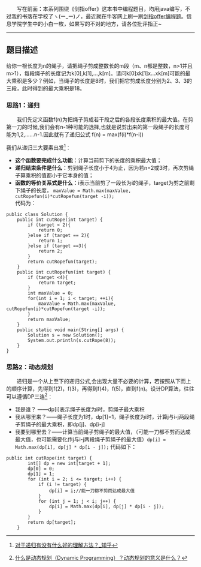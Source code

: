 &emsp;&emsp;写在前面：本系列围绕《剑指offer》这本书中编程题目，均用java编写，不过我的书落在学校了ヽ(ー_ー)ノ，最近就在牛客网上刷一刷[剑指offer编程题](https://www.nowcoder.com/ta/coding-interviews)。信息学院学生中的小白一枚，如果写的不对的地方，请各位批评指正~
___
## 题目描述
给你一根长度为n的绳子，请把绳子剪成整数长的m段（m、n都是整数，n>1并且m>1），每段绳子的长度记为k[0],k[1],...,k[m]。请问k[0]xk[1]x...xk[m]可能的最大乘积是多少？例如，当绳子的长度是8时，我们把它剪成长度分别为2、3、3的三段，此时得到的最大乘积是18。 
### 思路1：递归
&emsp;&emsp;我们先定义函数f(n)为把绳子剪成若干段之后的各段长度乘积的最大值。在剪第一刀的时候,我们会有n-1种可能的选择,也就是说剪出来的第一段绳子的长度可能为1,2,......n-1.因此就有了递归公式 f(n) = max(f(i)*f(n-i))

我们从递归三大要素出发[^er1]：
[^er1]:[对于递归有没有什么好的理解方法？_知乎](https://www.zhihu.com/question/31412436)
+ **这个函数要完成什么功能**：计算当前剪下的长度的乘积最大值；
+ **递归结束条件是什么**：剪到绳子长度小于4为止，因为若n=2或3时，再次剪绳子算乘积的值都小于它本身的值；
+ **函数的等价关系式是什么**：i表示当前剪了一段长为i的绳子，target为剪之前剩下绳子的长度，
```maxValue = Math.max(maxValue, cutRopefun(i)*cutRopefun(target -i));```  
代码为：
```
public class Solution {
    public int cutRope(int target) {
        if (target < 2){
            return 0;
        }else if (target == 2){
            return 1;
        }else if (target ==3){
            return 2;
        }
        return cutRopefun(target);
    }
    public int cutRopefun(int target) {
        if (target <4){
            return target;
        }
        int maxValue = 0;
        for(int i = 1; i < target; ++i){
            maxValue = Math.max(maxValue, cutRopefun(i)*cutRopefun(target -i));
        }
        return maxValue;
    }
    public static void main(String[] args) {
        Solution s = new Solution();
        System.out.println(s.cutRope(8));
    }
}
```
### 思路2：动态规划
&emsp;&emsp;递归是一个从上至下的递归公式,会出现大量不必要的计算，若按照从下而上的顺序计算，先得到f(2)，f(3)，再得到f(4)，f(5)，直到f(n)。设计DP算法，往往可以遵循DP三连[^er2]：
[^er2]:[什么是动态规划（Dynamic Programming）？动态规划的意义是什么？](https://www.zhihu.com/question/23995189)
+ 我是谁？ ——dp[i]表示绳子长度为i时，剪绳子最大乘积
+ 我从哪里来？——绳子长度为1时，dp[1]=1，绳子长度为i时，计算j与i-j两段绳子剪绳子的最大乘积，即dp[j]、dp[i-j]
+ 我要到哪里去？——计算当前绳子剪绳子的最大值，（可能一刀都不剪而达成最大值，也可能需要化作j与i-j两段绳子剪绳子的最大值）```dp[i] = Math.max(dp[i], dp[j] * dp[i - j]);```  代码如下：
```
public int cutRope(int target) {
        int[] dp = new int[target + 1];
        dp[0] = 0;
        dp[1] = 1;
        for (int i = 2; i <= target; i++) {
            if (i != target) { 
                dp[i] = i;//能一刀都不剪而达成最大值
            }
            for (int j = 1; j < i; j++) {
                dp[i] = Math.max(dp[i], dp[j] * dp[i - j]);
            }
        }
        return dp[target];
    }
```